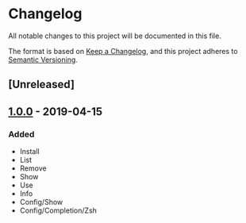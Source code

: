 # Changelog
All notable changes to this project will be documented in this file.

The format is based on [Keep a Changelog](https://keepachangelog.com/en/1.0.0/),
and this project adheres to [Semantic Versioning](https://semver.org/spec/v2.0.0.html).

## [Unreleased]

## [1.0.0] - 2019-04-15
### Added
- Install
- List
- Remove
- Show
- Use
- Info
- Config/Show
- Config/Completion/Zsh

[1.0.0]: https://github.com/tfournier/gvm/releases/tag/1.0.0
